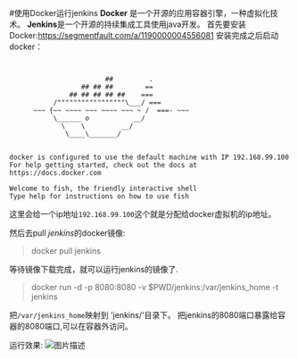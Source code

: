 #使用Docker运行jenkins
**Docker** 是一个开源的应用容器引擎，一种虚拟化技术。
**Jenkins**是一个开源的持续集成工具使用java开发。
首先要安装Docker:https://segmentfault.com/a/1190000004556081
安装完成之后启动docker：
```


                        ##         .
                  ## ## ##        ==
               ## ## ## ## ##    ===
           /"""""""""""""""""\___/ ===
      ~~~ {~~ ~~~~ ~~~ ~~~~ ~~~ ~ /  ===- ~~~
           \______ o           __/
             \    \         __/
              \____\_______/


docker is configured to use the default machine with IP 192.168.99.100
For help getting started, check out the docs at https://docs.docker.com

Welcome to fish, the friendly interactive shell
Type help for instructions on how to use fish
```
这里会给一个ip地址`192.168.99.100`这个就是分配给docker虚拟机的ip地址。

然后去pull *jenkins*的docker镜像:
>docker pull jenkins

等待镜像下载完成，就可以运行jenkins的镜像了.

>docker run -d -p 8080:8080  -v $PWD/jenkins:/var/jenkins_home -t  jenkins

把`/var/jenkins_home`映射到 'jenkins/'目录下。
把jenkins的8080端口暴露给容器的8080端口,可以在容器外访问。


运行效果:
![图片描述][1]


  [1]: /img/bVthCU




